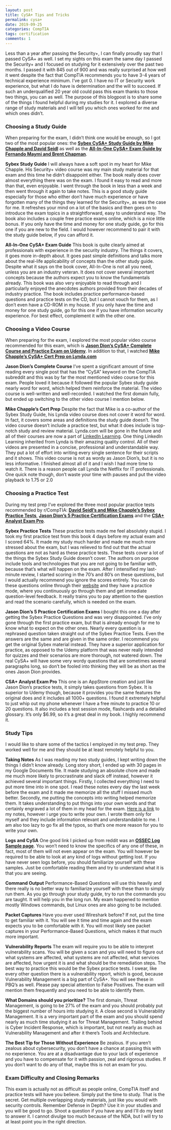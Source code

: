 ```yaml
---
layout: post
title: CySA+ Tips and Tricks
permalink: cysa+
date: 2019-09-25
categories: CompTIA
tags: certification
comments: 1
--- 
```

Less than a year after passing the Security+, I can finally proudly say that I passed CySA+ as well. I set my sights on this exam the same day I passed the Security+ and I focused on studying for it extensively over the past two months. I passed it with 845 out of 900 and was really surprised at how well it went despite the fact that CompTIA recommends you to have 3-4 years of technical experience minimum. I’ve got 0. I have no IT or Security work experience, but what I do have is determination and the will to succeed. If such an underqualified 20 year old could pass this exam thanks to those two things, you can as well. The purpose of this blogpost is to share some of the things I found helpful during my studies for it. I explored a diverse range of study materials and I will tell you which ones worked for me and which ones didn’t.


<h3>Choosing a Study Guide</h3>
When preparing for the exam, I didn’t think one would be enough, so I got two of the most popular ones: the <strong><a href="https://www.amazon.com/gp/product/1119348978">Sybex CySA+ Study Guide by Mike Chapple and David Seidl</a></strong> as well as the <strong><a href="https://www.amazon.com/gp/product/126001181X">All-In-One CySA+ Exam Guide by Fernando Maymi and Brent Chapman</a></strong>.

<strong>Sybex Study Guide</strong>
I will always have a soft spot in my heart for Mike Chapple. His Security+ video course was my main study material for that exam and this time he didn’t disappoint either. The book really does cover almost everything there was on the exam. I found it easy to read and more than that, even enjoyable. I went through the book in less than a week and then went through it again to take notes. This is a good study guide especially for those who either don’t have much experience or have forgotten many of the things they learned for the Security+, as was the case for me. It refreshes your mind on a lot of the basics and then goes on to introduce the exam topics in a straightforward, easy to understand way. The book also includes a couple free practice exams online, which is a nice little bonus. If you only have the time and money for one study guide, go for this one if you are new to the field. I would however recommend to pair it with the study guide below, if you can afford it.

<strong>All-In-One CySA+ Exam Guide</strong>
This book is quite clearly aimed at professionals with experience in the security industry. The things it covers, it goes more in-depth about. It goes past simple definitions and talks more about the real-life applicability of concepts than the other study guide. Despite what it says on the book cover, All-In-One is not all you need, unless you are an industry veteran. It does not cover several important concepts because the authors expect you to know the fundamentals already. This book was also very enjoyable to read through and I particularly enjoyed the anecdotes authors provided from their decades of industry practice. The book includes practice performance-based questions and practice tests on the CD, but I cannot vouch for them, as I don’t even have a CD-ROM in my house. If you only have the time and money for one study guide, go for this one if you have information security experience. For best effect, complement it with the other one.

<h3>Choosing a Video Course</h3>
When preparing for the exam, I explored the most popular video course recommended for this exam, which is <strong><a href="https://www.udemy.com/comptiacsaplus/">Jason Dion’s CySA+ Complete Course and Practice Exam on Udemy</a></strong>. In addition to that, I watched <strong><a href="https://www.lynda.com/learning-paths/IT/prepare-for-the-comptia-cybersecurity-analyst-cysa-exam">Mike Chapple’s CySA+ Cert Prep on Lynda.com</a></strong>

<strong>Jason Dion’s Complete Course</strong>
I’ve spent a significant amount of time reading every single post that has the “CySA” keyword on the CompTIA subreddit and this was by far the most mentioned video course for this exam. People loved it because it followed the popular Sybex study guide nearly word for word, which helped them reinforce the material. The video course is well-written and well-recorded. I watched the first domain fully, but ended up switching to the other video course I mention below. 

<strong>Mike Chapple’s Cert Prep</strong>
Despite the fact that Mike is a co-author of the Sybex Study Guide, his Lynda video course does not cover it word for word. In fact, it covers some areas and definitions the study guide doesn’t. The video course doesn’t include a practice test, but what it does include is top-notch study and review material. Lynda.com will be gone in the future and all of their courses are now a part of <a href="https://www.linkedin.com/learning/">LinkedIn Learning</a>. One thing LinkedIn Learning inherited from Lynda is their amazing quality control. All of their videos are presented in a concise, professional and understandable way. They put a lot of effort into writing every single sentence for their scripts and it shows. This video course is not as wordy as Jason Dion’s, but it is no less informative. I finished almost all of it and I wish I had more time to watch it. There is a reason people call Lynda the Netflix for IT professionals. One quick note though, don’t waste your time with pauses and put the video playback to 1.75 or 2.0

<h3>Choosing a Practice Test</h3>
During my test prep I’ve explored the three most popular practice tests recommended by r/CompTIA: <strong><a href="https://www.amazon.com/CompTIA-CySA-Practice-Tests-CS0-001/dp/1119433207">David Seidl’s and Mike Chapple’s Sybex Practice Tests</a></strong>, <strong><a href="https://www.udemy.com/comptiacsa/">Jason Dion’s 5 Practice Certification Exams</a></strong> and the <strong><a href="CSA+ Analyst Exam Pro">CSA+ Analyst Exam Pro</a></strong>.

<strong>Sybex Practice Tests</strong>
These practice tests made me feel absolutely stupid. I took my first practice test from this book 4 days before my actual exam and I scored 64%. It made my study much harder and made me much more stressed about the exam, but I was relieved to find out that the actual questions are not as hard as these practice tests. These tests cover a lot of the things the Sybex Study Guide doesn’t cover. The authors on purpose include tools and technologies that you are not going to be familiar with, because that’s what will happen on the exam. After I intensified my last-minute review, I started scoring in the 70’s and 80’s on these questions, but I would actually recommend you ignore the scores entirely. You can do these questions online through their <a href="https://testbanks.wiley.com">website</a> and they have a practice mode, where you continuously go through them and get immediate question-level feedback. It really trains you to pay attention to the question and read the scenario carefully, which is needed on the exam. 

<strong>Jason Dion’s 5 Practice Certification Exams</strong>
I bought this one a day after getting the Sybex Practice Questions and was very disappointed. I’ve only gone through the first practice exam, but that is already enough for me to know what to expect on the other ones. Nearly every question is a rephrased question taken straight out of the Sybex Practice Tests. Even the answers are the same and are given in the same order. I recommend you get the original Sybex material instead. They have a superior application for practice, as opposed to the Udemy platform that was never really intended for quizzes and their scenarios are more thorough, not watered down. The real CySA+ will have some very wordy questions that are sometimes several paragraphs long, so don’t be fooled into thinking they will be as short as the ones Jason Dion provides.

<strong>CSA+ Analyst Exam Pro</strong>
This one is an AppStore creation and just like Jason Dion’s practice tests, it simply takes questions from Sybex. It is superior to Udemy though, because it provides you the same features the original does and it includes all 1000+ questions. I found it extremely helpful to just whip out my phone whenever I have a free minute to practice 10 or 20 questions. It also includes a test session mode, flashcards and a detailed glossary. It’s only $6.99, so it’s a great deal in my book. I highly recommend it. 

<h3>Study Tips</h3>
I would like to share some of the tactics I employed in my test prep. They worked well for me and they should be at least remotely helpful to you. 

<strong>Taking Notes</strong>
As I was reading my two study guides, I kept writing down the things I didn’t know already. Long story short, I ended up with 30 pages in my Google Documents file. It made studying an absolute chore and made me much more likely to procrastinate and slack off instead, however it achieved several important things. Firstly, I collected everything I need to put more time into in one spot. I read these notes every day the last week before the exam and it made me memorize all the stuff I missed much better. Secondly, me putting the concepts into writing helped memorize them. It takes understanding to put things into your own words and that certainly engraved a lot of them in my head for the exam. <a href="assets/docx/CySA+ Notes.docx">Here is a link</a> to my notes, however i urge you to write your own. I wrote them only for myself and they include information relevant and understandable to me. I am also too lazy to go fix all the typos, so that’s one more reason for you to write your own.

<strong>Logs and CySA</strong>
One good link I picked up from reddit was an <strong><a href="https://ossec-docs.readthedocs.io/en/latest/log_samples/">OSSEC Log Sample page</a></strong>. You won’t need to know the specifics of any one of these, in fact, most of them will not even appear on the exam. You will however be required to be able to look at any kind of logs without getting lost. If you have never seen logs before, you should familiarize yourself with these samples. Just be comfortable reading them and try to understand what it is that you are seeing.

<strong>Command Output</strong>
Performance-Based Questions will use this heavily and there really is no better way to familiarize yourself with these than to simply run them. As you go through your study guide, try to run the commands you are taught. It will help you in the long run. My exam happened to mention mostly Windows commands, but Linux ones are also going to be included. 

<strong>Packet Captures</strong>
Have you ever used Wireshark before? If not, put the time to get familiar with it. You will see it time and time again and the exam expects you to be comfortable with it. You will most likely see packet captures in your Performance-Based Questions, which makes it that much more important. 

<strong>Vulnerability Reports</strong>
The exam will require you to be able to interpret vulnerability scans. You will be given a scan and you will need to figure out what systems are affected, what systems are not affected, what services are affected, how urgent it is and what should be the remediation steps. The best way to practice this would be the Sybex practice tests. I swear, like every other question there is a vulnerability report, which is good, because Vulnerability Management is a big part of CySA+. You will see these in PBQ’s as well. Please pay special attention to False Positives. The exam will mention them frequently and you need to be able to identify them. 

<strong>What Domains should you prioritize?</strong>
The first domain, Threat Management, is going to be 27% of the exam and you should probably put the biggest number of hours into studying it. A close second is Vulnerability Management. It is a very important part of the exam and you should spend nearly as much time studying it as for Threat Management. Trailing behind is Cyber Incident Response, which is important, but not nearly as much as Vulnerability Management and after it there’s Tools and Architecture. 

<strong>The Best Tip for Those Without Experience</strong>
Be zealous. If you aren’t zealous about cybersecurity, you don’t have a chance at passing this with no experience. You are at a disadvantage due to your lack of experience and you have to compensate for it with passion, zeal and rigorous studies. If you don’t want to do any of that, maybe this is not an exam for you. 

<h3>Exam Difficulty and Closing Remarks</h3>
This exam is actually not as difficult as people online, CompTIA itself and practice tests will have you believe. Simply put the time to study. That is the secret. Get multiple overlapping study materials, just like you would with security controls. Remember Defense in Depth? Use it in your studies and you will be good to go. Shoot a question if you have any and I'll do my best to answer it. I cannot divulge too much because of the NDA, but I will try to at least point you in the right direction.
